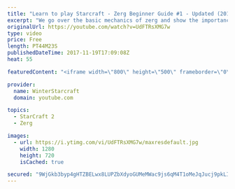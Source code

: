 ```yaml
---
title: "Learn to play Starcraft - Zerg Beginner Guide #1 - Updated (2017)"
excerpt: "We go over the basic mechanics of zerg and show the importance of understanding at least some of what your opponent is doing.  This guide is meant for players with an understanding of the objectives of starcraft but without any strong direction or gameplan, especially for each specific race! -- Watch"
originalUrl: https://youtube.com/watch?v=UdFTRsXMG7w
type: video
price: Free
length: PT44M23S
publishedDateTime: 2017-11-19T17:09:08Z
heat: 55

featuredContent: "<iframe width=\"800\" height=\"500\" frameborder=\"0\" src=\"https://www.youtube.com/embed/UdFTRsXMG7w\" allow=\"accelerometer; autoplay; encrypted-media; gyroscope; picture-in-picture\" allowfullscreen></iframe>"

provider:
  name: WinterStarcraft
  domain: youtube.com

topics:
  - StarCraft 2
  - Zerg

images:
  - url: https://i.ytimg.com/vi/UdFTRsXMG7w/maxresdefault.jpg
    width: 1280
    height: 720
    isCached: true

secured: "9WjGkb3byp4gHTZBELwx8LUPZbXdyoGUMeMWac9js6qM4T1oMeJqJucj9pkLI8XgOHAbwvHU8wrKTAh9gXCaqGZdhyWFXp+3PtO/cNi49EPhsovYiv7K5j/xAFijETlpFNj3x3Fi/3oqBpgUF41mWdtqQ86wnRIqs3e2B1Q8Gds4sOrINd9EK96/bfw+LmomxMQqjZ6qzL6bk8p9IgUuWGE8G++M+FWrnB4gyx/GHG/U624Tt45AGsUZWT0foDnS651EksQjxpmHMTVI5ZWKTxOCvDywK0XNuxzy1b3cA4ptBa1nmM688Rz2Js5Mq41YttvIsySMY8lmH4egxSHzswVnSii+ZkO1PE2y8se3wDb2vGHBDe0DasHdx3AU/hY1rE8SATfJHLo1F2pIfJHh5V/b3kLI1+255aimxXmX5VJEGef52EIPwp1QaheokX/c;uFMuAFAvxYbqvq7OMqf2bQ=="
---
```


